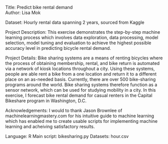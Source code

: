 Title: Predict bike rental demand               
Author: Lisa Mok

Dataset: Hourly rental data spanning 2 years, sourced from Kaggle 

Project Description: This exercise demonstrates the step-by-step machine learning process which involves data exploration, data processing, model selection, model tuning and evaluation to achieve the highest possible accuracy level in predicting bicycle rental demand.

Project Details: Bike sharing systems are a means of renting bicycles where the process of obtaining membership, rental, and bike return is automated via a network of kiosk locations throughout a city. Using these systems, people are able rent a bike from a one location and return it to a different place on an as-needed basis. Currently, there are over 500 bike-sharing programs around the world. Bike sharing systems therefore function as a sensor network, which can be used for studying mobility in a city. In this exercise, I forecast bike rental demand for casual renters in the Capital Bikeshare program in Washington, D.C.

Acknowledgements: I would to thank Jason Brownlee of machinelearningmastery.com for his intuitive guide to machine learning which has enabled me to create usable scripts for implementing machine learning and acheiving satisfactory results.

Language: R 
Main script: bikesharing.py
Datasets: hour.csv
